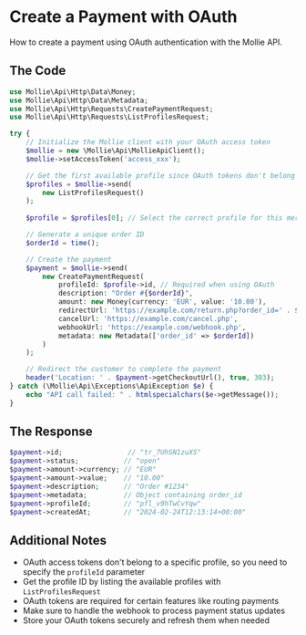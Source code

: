 # Create a Payment with OAuth

How to create a payment using OAuth authentication with the Mollie API.

## The Code

```php
use Mollie\Api\Http\Data\Money;
use Mollie\Api\Http\Data\Metadata;
use Mollie\Api\Http\Requests\CreatePaymentRequest;
use Mollie\Api\Http\Requests\ListProfilesRequest;

try {
    // Initialize the Mollie client with your OAuth access token
    $mollie = new \Mollie\Api\MollieApiClient();
    $mollie->setAccessToken('access_xxx');

    // Get the first available profile since OAuth tokens don't belong to a specific profile
    $profiles = $mollie->send(
        new ListProfilesRequest()
    );
    
    $profile = $profiles[0]; // Select the correct profile for this merchant

    // Generate a unique order ID
    $orderId = time();

    // Create the payment
    $payment = $mollie->send(
        new CreatePaymentRequest(
            profileId: $profile->id, // Required when using OAuth
            description: "Order #{$orderId}",
            amount: new Money(currency: 'EUR', value: '10.00'),
            redirectUrl: 'https://example.com/return.php?order_id=' . $orderId,
            cancelUrl: 'https://example.com/cancel.php',
            webhookUrl: 'https://example.com/webhook.php',
            metadata: new Metadata(['order_id' => $orderId])
        )
    );

    // Redirect the customer to complete the payment
    header('Location: ' . $payment->getCheckoutUrl(), true, 303);
} catch (\Mollie\Api\Exceptions\ApiException $e) {
    echo "API call failed: " . htmlspecialchars($e->getMessage());
}
```

## The Response

```php
$payment->id;                // "tr_7UhSN1zuXS"
$payment->status;           // "open"
$payment->amount->currency; // "EUR"
$payment->amount->value;    // "10.00"
$payment->description;      // "Order #1234"
$payment->metadata;         // Object containing order_id
$payment->profileId;        // "pfl_v9hTwCvYqw"
$payment->createdAt;        // "2024-02-24T12:13:14+00:00"
```

## Additional Notes

- OAuth access tokens don't belong to a specific profile, so you need to specify the `profileId` parameter
- Get the profile ID by listing the available profiles with `ListProfilesRequest`
- OAuth tokens are required for certain features like routing payments
- Make sure to handle the webhook to process payment status updates
- Store your OAuth tokens securely and refresh them when needed
